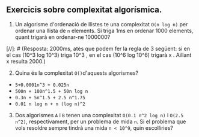 ## Exercicis sobre complexitat algorísmica.

1. Un algorisme d'ordenació de llistes te una complexitat `O(n log n)` per ordenar una llista de `n` elements. Si triga 1ms en ordenar 1000 elements, quant trigarà en ordenar-ne 1000000?

[//]: # (Resposta: 2000ms, atès que podem fer la regla de 3 següent: si en el cas (10^3 log 10^3) triga 10^3 , en el cas (10^6 log 10^6) trigarà x . Aillant x resulta 2000.)

2. Quina és la complexitat `O()`d'aquests algorismes?
+ `5+0.0001n^3 + 0.025n`
+ `500n + 100n^1.5 + 50n log n`
+ `0.3n + 5n^1.5 + 2.5 n^1.75`
+ `0.01 n log n + n (log n)^2`

3. Dos algorismes `A` i `B` tenen una complexitat  `O(0.1 n^2 log n)` i `O(2.5 n^2)`, respectivament, per un problema de mida `n`. 
Si el problema que vols resoldre sempre tindrà una mida `n < 10^9`, quin escolliries?




